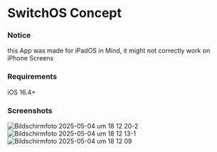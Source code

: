 # SwitchOS Concept
### Notice
this App was made for iPadOS in Mind, it might not correctly work on iPhone Screens

### Requirements
iOS 16.4+

### Screenshots
![Bildschirmfoto 2025-05-04 um 18 12 20-2](https://github.com/user-attachments/assets/082ff8d8-0604-411a-9139-e0b64e86ee45)
![Bildschirmfoto 2025-05-04 um 18 12 13-1](https://github.com/user-attachments/assets/424ed20e-7d67-4fe7-ab2c-68beb1d900f2)
![Bildschirmfoto 2025-05-04 um 18 12 09](https://github.com/user-attachments/assets/fd64fd63-74d5-451c-ba7d-9066422456a3)
